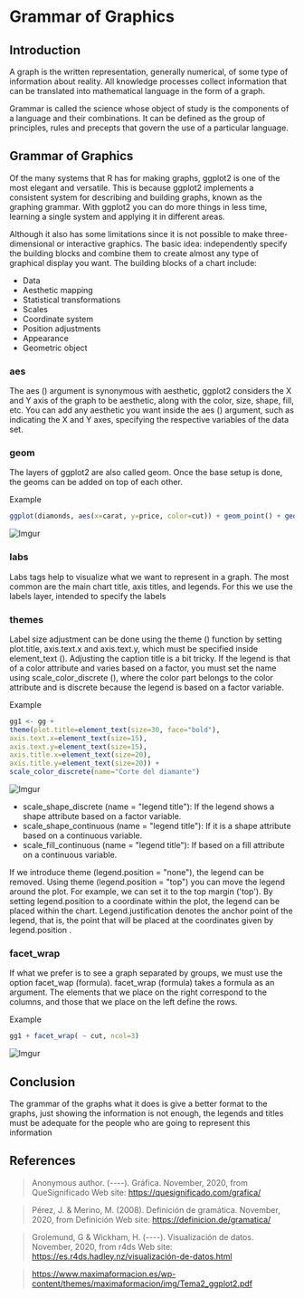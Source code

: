 # Grammar of Graphics
## Introduction  

A graph is the written representation, generally numerical, of some type of information about reality. All knowledge processes collect information that can be translated into mathematical language in the form of a graph.

Grammar is called the science whose object of study is the components of a language and their combinations. It can be defined as the group of principles, rules and precepts that govern the use of a particular language.

## Grammar of Graphics
Of the many systems that R has for making graphs, ggplot2 is one of the most elegant and versatile. This is because ggplot2 implements a consistent system for describing and building graphs, known as the graphing grammar. With ggplot2 you can do more things in less time, learning a single system and applying it in different areas.

Although it also has some limitations since it is not possible to make three-dimensional or interactive graphics.
The basic idea: independently specify the building blocks and combine them to create almost any type of graphical display you want. The building blocks of a chart include:
- Data
- Aesthetic mapping
- Statistical transformations
- Scales
- Coordinate system
- Position adjustments
- Appearance
- Geometric object

### aes
The aes () argument is synonymous with aesthetic, ggplot2 considers the X and Y axis of the graph to be aesthetic, along with the color, size, shape, fill, etc. You can add any aesthetic you want inside the aes () argument, such as indicating the X and Y axes, specifying the respective variables of the data set.

### geom
The layers of ggplot2 are also called geom. Once the base setup is done, the geoms can be added on top of each other.

Example

```R
ggplot(diamonds, aes(x=carat, y=price, color=cut)) + geom_point() + geom_smooth()
```
![Imgur](https://imgur.com/dk1slFM.png)

### labs
Labs tags help to visualize what we want to represent in a graph. The most common are the main chart title, axis titles, and legends. For this we use the labels layer, intended to specify the labels

### themes
Label size adjustment can be done using the theme () function by setting plot.title, axis.text.x and axis.text.y, which must be specified inside element_text (). Adjusting the caption title is a bit tricky. If the legend is that of a color attribute and varies based on a factor, you must set the name using scale_color_discrete (), where the color part belongs to the color attribute and is discrete because the legend is based on a factor variable.

Example
```R
gg1 <- gg +
theme(plot.title=element_text(size=30, face="bold"),
axis.text.x=element_text(size=15),
axis.text.y=element_text(size=15),
axis.title.x=element_text(size=20),
axis.title.y=element_text(size=20)) +
scale_color_discrete(name="Corte del diamante")
```
![Imgur](https://imgur.com/VVYFCpH.png)

- scale_shape_discrete (name = "legend title"): If the legend shows a shape attribute based on a factor variable.
- scale_shape_continuous (name = "legend title"): If it is a shape attribute based on a continuous variable.
- scale_fill_continuous (name = "legend title"): If based on a fill attribute on a continuous variable.

If we introduce theme (legend.position = "none"), the legend can be removed. Using theme (legend.position = "top") you can move the legend around the plot. For example, we can set it to the top margin ('top'). By setting legend.position to a coordinate within the plot, the legend can be placed within the chart. Legend.justification denotes the anchor point of the legend, that is, the point that will be placed at the coordinates given by legend.position .

### facet_wrap
If what we prefer is to see a graph separated by groups, we must use the option facet_wap ​​(formula). facet_wrap (formula) takes a formula as an argument. The elements that we place on the right correspond to the columns, and those that we place on the left define the rows.

Example
```R
gg1 + facet_wrap( ~ cut, ncol=3)
```
![Imgur](https://imgur.com/al5sbyM.png)

## Conclusion 
The grammar of the graphs what it does is give a better format to the graphs, just showing the information is not enough, the legends and titles must be adequate for the people who are going to represent this information

## References
> Anonymous author. (----). Gráfica. November, 2020, from QueSignificado Web site: https://quesignificado.com/grafica/

> Pérez, J. & Merino, M. (2008). Definición de gramática. November, 2020, from Definición Web site: https://definicion.de/gramatica/

> Grolemund, G & Wickham, H. (----). Visualización de datos. November, 2020, from r4ds Web site: https://es.r4ds.hadley.nz/visualización-de-datos.html

> https://www.maximaformacion.es/wp-content/themes/maximaformacion/img/Tema2_ggplot2.pdf
